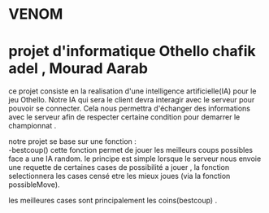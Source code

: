 # VENOM

# projet d'informatique Othello chafik adel , Mourad Aarab 

ce projet consiste en la realisation d'une intelligence artificielle(IA) pour le jeu Othello.
Notre IA qui sera le client devra interagir avec le serveur pour pouvoir se connecter.
Cela nous permettra d'échanger des informations avec le serveur afin de respecter certaine condition pour demarrer le championnat . 

notre projet se base sur une fonction :  
    -bestcoup()
cette fonction permet de jouer les meilleurs coups possibles face a une IA random. 
le principe est simple lorsque le serveur nous envoie une requette de certaines cases de possibilité a jouer , la fonction selectionnera les cases censé etre les mieux joues (via la fonction possibleMove). 

les meilleures cases sont principalement les coins(bestcoup) . 
